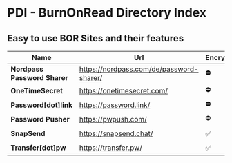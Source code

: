 # PDI - BurnOnRead Directory Index
## Easy to use BOR Sites and their features

| Name | Url | Encryption | Burn | API | Password | Upload |
|-----|---|---|---|---|---|---|
| **Nordpass Password Sharer** | https://nordpass.com/de/password-sharer/ | ⛔ | ✅ | ⛔ | ⛔ | ⛔ | ⛔ |
| **OneTimeSecret** | https://onetimesecret.com/ | ⛔ | ✅ | ⛔ | ⛔ | ✅ | ⛔ |
| **Password[dot]link** | https://password.link/ | ⛔ | ✅ | ✅ | ⛔ | ⛔ | ⛔ |
| **Password Pusher** | https://pwpush.com/ | ⛔ | ✅ | ✅ | ⛔ | ⛔ | ✅ |
| **SnapSend** | https://snapsend.chat/ | ✅ | ✅ | ⛔ | ⛔ | ⛔ | ⛔ |
| **Transfer[dot]pw** | https://transfer.pw/ | ✅ | ✅ | ⛔ | ⛔ | ⛔ | ⛔ |
